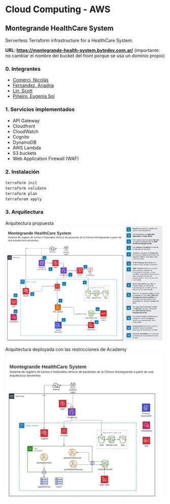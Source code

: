# Cloud Computing - AWS 

## Montegrande HealthCare System 

Serverless Terraform infrastructure for a HealthCare System.

**URL: https://montegrande-health-system.bytedev.com.ar/**
(importante: no cambiar el nombre del bucket del front porque se usa un dominio propio)

### 0. Integrantes 

- [Comerci, Nicolás](https://github.com/ncomerci)
- [Fernandez, Ariadna](https://github.com/arfernandez2000)
- [Lin, Scott](https://github.com/scottlin19)
- [Piñeiro, Eugenia Sol](https://github.com/eugepineiro)

### 1. Servicios implementados 
- API Gateway 
- Cloudfront 
- CloudWatch
- Cognito
- DynamoDB
- AWS Lambda 
- S3 buckets
- Web Application Firewall (WAF)

### 2. Instalación 

```bash 
terraform init 
terraform validate
terraform plan 
terraforom apply 
```

### 3. Arquitectura 
Arquitectura propuesta
![Arquitectura propuesta](./architecture/architecture.png)

Arquitectura deployada con las restricciones de Academy
![Arquitectura restricciones](./architecture/architecture_restrictions.jpeg)